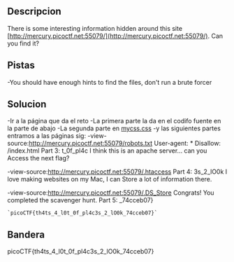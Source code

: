 ## Descripcion
There is some interesting information hidden around this site [http://mercury.picoctf.net:55079/](http://mercury.picoctf.net:55079/). Can you find it?

## Pistas
-You should have enough hints to find the files, don't run a brute forcer

## Solucion
-Ir a la página que da el reto
-La primera parte la da en el codifo fuente en la parte de abajo
-La segunda parte en [mycss.css](view-source:http://mercury.picoctf.net:55079/mycss.css)
-y las siguientes partes entramos a las páginas sig:
-view-source:http://mercury.picoctf.net:55079/robots.txt
User-agent: *
Disallow: /index.html
 Part 3: t_0f_pl4c
 I think this is an apache server... can you Access the next flag?

-view-source:http://mercury.picoctf.net:55079/.htaccess
 Part 4: 3s_2_lO0k
 I love making websites on my Mac, I can Store a lot of information there.

-view-source:http://mercury.picoctf.net:55079/.DS_Store
Congrats! You completed the scavenger hunt. Part 5: _74cceb07}

```
`picoCTF{th4ts_4_l0t_0f_pl4c3s_2_lO0k_74cceb07}`
```

## Bandera
picoCTF{th4ts_4_l0t_0f_pl4c3s_2_lO0k_74cceb07}


